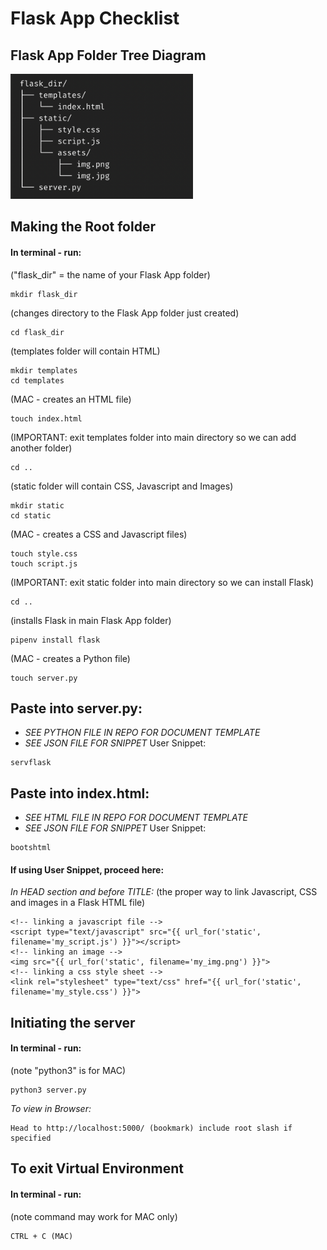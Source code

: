 # Flask App Checklist
## Flask App Folder Tree Diagram
<img src="flask-folder-tree.png" alt="Flask Folder Tree Diagram" height=200px>

## Making the Root folder
#### In terminal - run:
("flask_dir" = the name of your Flask App folder)

```
mkdir flask_dir 
```
(changes directory to the Flask App folder just created)
```
cd flask_dir 
```
(templates folder will contain HTML)

```
mkdir templates 
cd templates
```
(MAC - creates an HTML file)
```
touch index.html
```
(IMPORTANT: exit templates folder into main directory so we can add another folder)
```
cd ..
```
(static folder will contain CSS, Javascript and Images)
```
mkdir static
cd static
```
(MAC - creates a CSS and Javascript files)
```
touch style.css
touch script.js
```
(IMPORTANT: exit static folder into main directory so we can install Flask)
```
cd .. 
```
(installs Flask in main Flask App folder)
```
pipenv install flask 
```
(MAC - creates a Python file)
```
touch server.py 
```

## Paste into server.py:
- <em> SEE PYTHON FILE IN REPO FOR DOCUMENT TEMPLATE </em>
- <em> SEE JSON FILE FOR SNIPPET </em>
User Snippet: 
```
servflask
```

## Paste into index.html:
- <em> SEE HTML FILE IN REPO FOR DOCUMENT TEMPLATE </em>
- <em> SEE JSON FILE FOR SNIPPET </em>
User Snippet: 
```
bootshtml
```
#### If using User Snippet, proceed here:
<em>In HEAD section and before TITLE:</em>
(the proper way to link Javascript, CSS and images in a Flask HTML file)

```
<!-- linking a javascript file -->
<script type="text/javascript" src="{{ url_for('static', filename='my_script.js') }}"></script>
<!-- linking an image -->
<img src="{{ url_for('static', filename='my_img.png') }}">
<!-- linking a css style sheet -->
<link rel="stylesheet" type="text/css" href="{{ url_for('static', filename='my_style.css') }}">
```

## Initiating the server
#### In terminal - run:
(note "python3" is for MAC)
```
python3 server.py
```

<em>To view in Browser:</em>
```
Head to http://localhost:5000/ (bookmark) include root slash if specified
```
## To exit Virtual Environment
#### In terminal - run:
(note command may work for MAC only)
```
CTRL + C (MAC)
```
